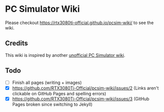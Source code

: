 # PC Simulator Wiki
Please checkout https://rtx3080ti-official.github.io/pcsim-wiki/ to see the wiki.

## Credits
This wiki is inspired by another [unofficial PC Simulator wiki](https://pcsimulator.miraheze.org/wiki/Main_Page).

## Todo
- [ ] Finish all pages (writing + images)
- [X] https://github.com/RTX3080Ti-Official/pcsim-wiki/issues/2 (Links aren't clickable on GitHub Pages and spelling errors)
- [X] https://github.com/RTX3080Ti-Official/pcsim-wiki/issues/3 (GitHub Pages broken since switching to Jekyll)
